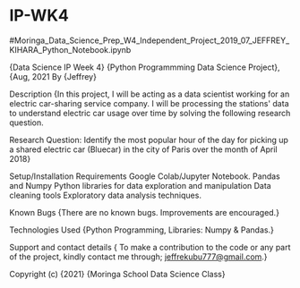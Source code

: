 # IP-WK4

#Moringa_Data_Science_Prep_W4_Independent_Project_2019_07_JEFFREY_KIHARA_Python_Notebook.ipynb

{Data Science IP Week 4}
{Python Programmming Data Science Project}, {Aug, 2021
By {Jeffrey}

Description
{In this project, I will be acting as a data scientist working for an electric car-sharing service company.
I will be processing the stations' data to understand electric car usage over time by solving the following research question.

Research Question:
Identify the most popular hour of the day for picking up a shared electric car (Bluecar) in the city of Paris over the month of April 2018}

Setup/Installation Requirements
Google Colab/Jupyter Notebook.
Pandas and Numpy Python libraries for data exploration and manipulation
Data cleaning tools
Exploratory data analysis techniques.

Known Bugs
{There are no known bugs.
Improvements are encouraged.}

Technologies Used
{Python Programming,
Libraries: Numpy & Pandas.}

Support and contact details
{ To make a contribution to the code or any part of the project, kindly contact me through; jeffrekubu777@gmail.com.}


Copyright (c) {2021} {Moringa School Data Science Class}
